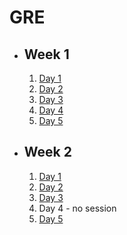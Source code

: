 # GRE

- ## Week 1

   1. [Day 1](https://www.facebook.com/iCodeguru/videos/1755141881659929)
   2. [Day 2](https://www.facebook.com/iCodeguru/videos/841616294260693)
   3. [Day 3](https://www.facebook.com/iCodeguru/videos/1483837912467226)
   4. [Day 4](https://fb.watch/nMQSL7KGmr/?mibextid=2JQ9oc)
   5. [Day 5](https://fb.watch/nO6riDBpIq/?mibextid=2JQ9oc)

- ## Week 2

   1. [Day 1](https://fb.watch/nS6uzeHyD3/?mibextid=2JQ9oc)
   2. [Day 2](https://fb.watch/nTgVLwCirM/?mibextid=2JQ9oc)
   3. [Day 3](https://fb.watch/nUSZwJZuqB/?mibextid=2JQ9oc)
   4. Day 4 - no session
   5. [Day 5](https://fb.watch/nX61J1wdCe/?mibextid=2JQ9oc)
